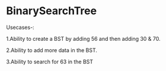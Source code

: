 # BinarySearchTree

Usecases-:

1.Ability to create a BST by adding 56 and then adding 30 & 70.

2.Ability to add more data in the BST.

3.Ability to search for 63 in the BST
